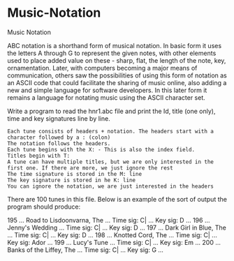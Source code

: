 # Music-Notation
Music Notation

ABC notation is a shorthand form of musical notation. In basic form it uses the letters A through G to represent the given notes, with other elements used to place added value on these - sharp, flat, the length of the note, key, ornamentation. Later, with computers becoming a major means of communication, others saw the possibilities of using this form of notation as an ASCII code that could facilitate the sharing of music online, also adding a new and simple language for software developers. In this later form it remains a language for notating music using the ASCII character set.

Write a program to read the hnr1.abc file and print the Id, title (one only), time and key signatures line by line.

    Each tune consists of headers + notation. The headers start with a character followed by a : (colon)
    The notation follows the headers.
    Each tune begins with the X: - This is also the index field.
    Titles begin with T:
    A tune can have multiple titles, but we are only interested in the first one. If there are more, we just ignore the rest
    The time signature is stored in the M: line
    The key signature is stored in he K: line
    You can ignore the notation, we are just interested in the headers

There are 100 tunes in this file. 
Below is an example of the sort of output the program should produce:

195 ... Road to Lisdoonvarna, The ... Time sig: C| ... Key sig: D ...
196 ... Jenny's Wedding ... Time sig: C| ... Key sig: D ...
197 ... Dark Girl in Blue, The ... Time sig: C| ... Key sig: D ...
198 ... Knotted Cord, The ... Time sig: C| ... Key sig: Ador ...
199 ... Lucy's Tune ... Time sig: C| ... Key sig: Em ...
200 ... Banks of the Liffey, The ... Time sig: C| ... Key sig: G ...

